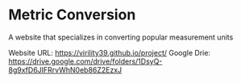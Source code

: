 # Metric Conversion
A website that specializes in converting popular measurement units

Website URL: https://virility39.github.io/project/
Google Drie: https://drive.google.com/drive/folders/1DsyQ-8g9xfD6JIFRrvWhN0eb86Z2EzxJ
